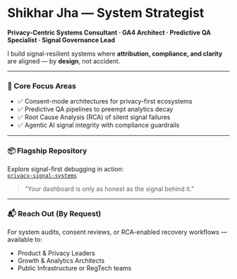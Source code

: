 # Shikhar Jha — System Strategist

**Privacy-Centric Systems Consultant · GA4 Architect · Predictive QA Specialist · Signal Governance Lead**

I build signal-resilient systems where **attribution, compliance, and clarity** are aligned — by **design**, not accident.

---

### 🧭 Core Focus Areas

- ✅ Consent-mode architectures for privacy-first ecosystems  
- ✅ Predictive QA pipelines to preempt analytics decay  
- ✅ Root Cause Analysis (RCA) of silent signal failures  
- ✅ Agentic AI signal integrity with compliance guardrails  

---

### 📦 Flagship Repository  
Explore signal-first debugging in action:  
[`privacy-signal-systems`](https://github.com/shikhar-systems/privacy-signal-systems)

> “Your dashboard is only as honest as the signal behind it.”

---

### 📬 Reach Out (By Request)
For system audits, consent reviews, or RCA-enabled recovery workflows — available to:  
- Product & Privacy Leaders  
- Growth & Analytics Architects  
- Public Infrastructure or RegTech teams
